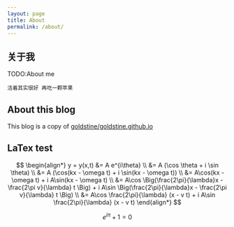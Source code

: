 ```yaml
---
layout: page
title: About
permalink: /about/
---
```

## 关于我

TODO:About me

`活着其实很好 再吃一颗苹果`
<!-- more -->

## About this blog

This blog is a copy of [goldstine/goldstine.github.io](https://github.com/goldstine/goldstine.github.io)

## LaTex test
$$
\begin{align*}
y = y(x,t) &= A e^{i\theta} \\
&= A (\cos \theta + i \sin \theta) \\
&= A (\cos(kx - \omega t) + i \sin(kx - \omega t)) \\
&= A\cos(kx - \omega t) + i A\sin(kx - \omega t)  \\
&= A\cos \Big(\frac{2\pi}{\lambda}x - \frac{2\pi v}{\lambda} t \Big) + i A\sin \Big(\frac{2\pi}{\lambda}x - \frac{2\pi v}{\lambda} t \Big)  \\
&= A\cos \frac{2\pi}{\lambda} (x - v t) + i A\sin \frac{2\pi}{\lambda} (x - v t)
\end{align*}
$$

$$e^{i \pi}+1=0$$
